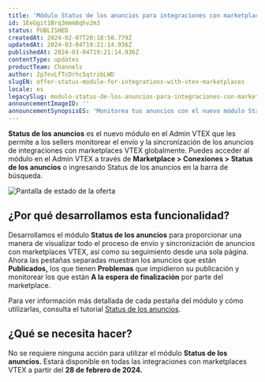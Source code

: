 ```yaml
---
title: 'Módulo Status de los anuncios para integraciones con marketplaces VTEX'
id: 1EeGgit1Brq3mmm8qhv2m3
status: PUBLISHED
createdAt: 2024-02-07T20:18:50.779Z
updatedAt: 2024-03-04T19:21:14.936Z
publishedAt: 2024-03-04T19:21:14.936Z
contentType: updates
productTeam: Channels
author: 2p7evLfTcDrhc5qtrzbLWD
slugEN: offer-status-module-for-integrations-with-vtex-marketplaces
locale: es
legacySlug: modulo-status-de-los-anuncios-para-integraciones-con-marketplaces-vtex
announcementImageID: ''
announcementSynopsisES: 'Monitorea tus anuncios con el nuevo módulo Status de los anuncios'
---
```


__Status de los anuncios__ es el nuevo módulo en el Admin VTEX que les permite a los sellers monitorear el envío y la sincronización de los anuncios de integraciones con marketplaces VTEX globalmente. Puedes acceder al módulo en el Admin VTEX a través de __Marketplace > Conexiones > Status de los anuncios__ o ingresando Status de los anuncios en la barra de búsqueda.  

![Pantalla de estado de la oferta](https://downloads.ctfassets.net/alneenqid6w5/5elFaSW31IgANpXseTApPo/91b3ae83719e933617324f74223d736b/-ES-_Offer_Status_-_GIF.gif)

## ¿Por qué desarrollamos esta funcionalidad?

Desarrollamos el módulo __Status de los anuncios__ para proporcionar una manera de visualizar todo el proceso de envío y sincronización de anuncios con marketplaces VTEX, así como su seguimiento desde una sola página. Ahora las pestañas separadas muestran los anuncios que están __Publicados,__ los que tienen __Problemas__ que impidieron su publicación y monitorear los que están __A la espera de finalización__ por parte del marketplace.

Para ver información más detallada de cada pestaña del módulo y cómo utilizarlas, consulta el tutorial [Status de los anuncios](https://help.vtex.com/es/tutorial/status-de-anuncios-beta--2OE87wU26F7lApl99OdwvJ).

## ¿Qué se necesita hacer?

No se requiere ninguna acción para utilizar el módulo __Status de los anuncios.__ Estará disponible en todas las integraciones con marketplaces VTEX a partir del **28 de febrero de 2024.**

